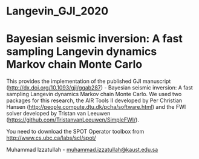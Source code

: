 # Langevin_GJI_2020
Bayesian seismic inversion: A fast sampling Langevin dynamics Markov chain Monte Carlo
=========

This provides the implementation of the published GJI manuscript (http://dx.doi.org/10.1093/gji/ggab287) - Bayesian seismic inversion: A fast sampling Langevin dynamics Markov chain Monte Carlo. We used two packages for this research, the AIR Tools II developed by Per Christian Hansen (http://people.compute.dtu.dk/pcha/software.html) and the FWI solver developed by Tristan van Leeuwen (https://github.com/TristanvanLeeuwen/SimpleFWI/).

You need to download the SPOT Operator toolbox from http://www.cs.ubc.ca/labs/scl/spot/

Muhammad Izzatullah - muhammad.izzatullah@kaust.edu.sa
